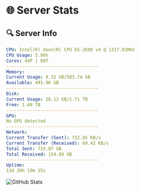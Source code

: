 # 🌐 Server Stats
## 🔍 Server Info
```yaml
CPU: Intel(R) Xeon(R) CPU E5-2699 v4 @ 1317.91MHz
CPU Usage: 5.90%
Cores: 44P | 88T
-----------------------------------
Memory:
Current Usage: 8.32 GB/503.74 GB
Available: 491.96 GB
-----------------------------------
Disk:
Current Usage: 28.12 GB/1.71 TB
Free: 1.60 TB
-----------------------------------
GPU:
No GPU detected
-----------------------------------
Network:
Current Transfer (Sent): 722.85 KB/s
Current Transfer (Received): 69.42 KB/s
Total Sent: 733.07 GB
Total Received: 154.69 GB
-----------------------------------
Uptime:
13d 20h 19m 25s
```
![GitHub Stats](https://img.shields.io/badge/Updated-2025-05-03_13:28:13-blue)